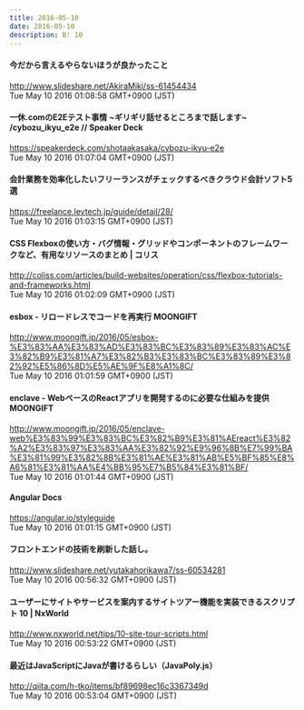 ```yaml
---
title: 2016-05-10
date: 2016-05-10
description: B! 10
---
```


#### 今だから言えるやらないほうが良かったこと
http://www.slideshare.net/AkiraMiki/ss-61454434<br>
Tue May 10 2016 01:08:58 GMT+0900 (JST)<br>


#### 一休.comのE2Eテスト事情 ~ギリギリ話せるところまで話します~ /cybozu_ikyu_e2e // Speaker Deck
https://speakerdeck.com/shotaakasaka/cybozu-ikyu-e2e<br>
Tue May 10 2016 01:07:04 GMT+0900 (JST)<br>


#### 会計業務を効率化したいフリーランスがチェックするべきクラウド会計ソフト5選
https://freelance.levtech.jp/guide/detail/28/<br>
Tue May 10 2016 01:03:15 GMT+0900 (JST)<br>


####   CSS Flexboxの使い方・バグ情報・グリッドやコンポーネントのフレームワークなど、有用なリソースのまとめ | コリス
http://coliss.com/articles/build-websites/operation/css/flexbox-tutorials-and-frameworks.html<br>
Tue May 10 2016 01:02:09 GMT+0900 (JST)<br>


#### esbox - リロードレスでコードを再実行 MOONGIFT
http://www.moongift.jp/2016/05/esbox-%E3%83%AA%E3%83%AD%E3%83%BC%E3%83%89%E3%83%AC%E3%82%B9%E3%81%A7%E3%82%B3%E3%83%BC%E3%83%89%E3%82%92%E5%86%8D%E5%AE%9F%E8%A1%8C/<br>
Tue May 10 2016 01:01:59 GMT+0900 (JST)<br>


#### enclave - WebベースのReactアプリを開発するのに必要な仕組みを提供 MOONGIFT
http://www.moongift.jp/2016/05/enclave-web%E3%83%99%E3%83%BC%E3%82%B9%E3%81%AEreact%E3%82%A2%E3%83%97%E3%83%AA%E3%82%92%E9%96%8B%E7%99%BA%E3%81%99%E3%82%8B%E3%81%AE%E3%81%AB%E5%BF%85%E8%A6%81%E3%81%AA%E4%BB%95%E7%B5%84%E3%81%BF/<br>
Tue May 10 2016 01:01:44 GMT+0900 (JST)<br>


#### Angular Docs
https://angular.io/styleguide<br>
Tue May 10 2016 01:01:15 GMT+0900 (JST)<br>


#### フロントエンドの技術を刷新した話し。
http://www.slideshare.net/yutakahorikawa7/ss-60534281<br>
Tue May 10 2016 00:56:32 GMT+0900 (JST)<br>


#### ユーザーにサイトやサービスを案内するサイトツアー機能を実装できるスクリプト 10 | NxWorld
http://www.nxworld.net/tips/10-site-tour-scripts.html<br>
Tue May 10 2016 00:53:22 GMT+0900 (JST)<br>


#### 最近はJavaScriptにJavaが書けるらしい（JavaPoly.js）
http://qiita.com/h-tko/items/bf89698ec16c3367349d<br>
Tue May 10 2016 00:53:04 GMT+0900 (JST)<br>


